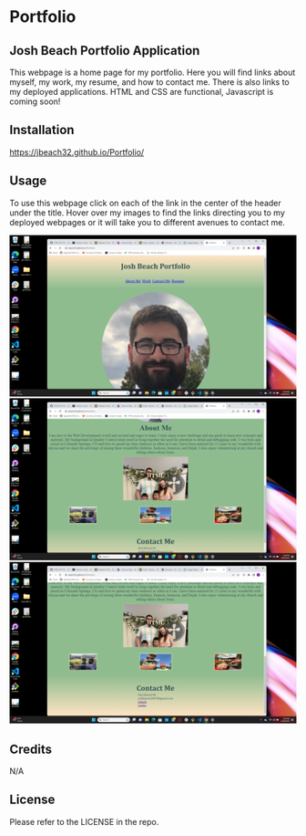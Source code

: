 # Portfolio

## Josh Beach Portfolio Application

This webpage is a home page for my portfolio. Here you will find links about myself, my work, my resume, and how to contact me. 
There is also links to my deployed applications. HTML and CSS are functional, Javascript is coming soon! 

## Installation 

https://jbeach32.github.io/Portfolio/



## Usage

To use this webpage click on each of the link in the center of the header under the title. Hover over my images to find the links directing you to my deployed webpages or it will take you to different avenues to contact me.  

![Screenshot 1](./Screenshots/SC1.png)
![Screenshot 2](./Screenshots/SC2.png)
![Screenshot 3](./Screenshots/SC3.png)

## Credits

N/A

## License

Please refer to the LICENSE in the repo. 

